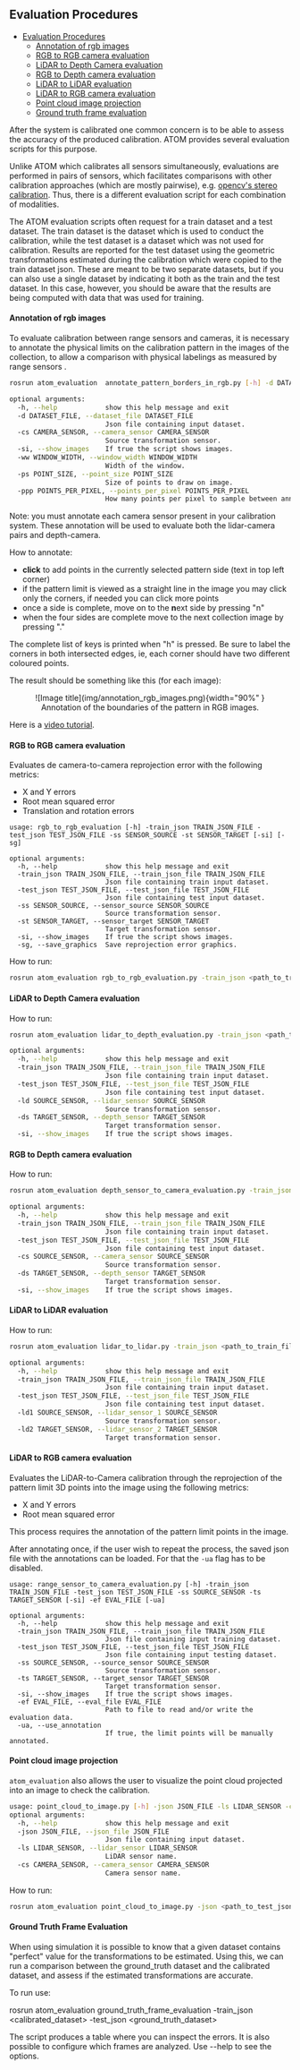 ## Evaluation Procedures

- [Evaluation Procedures](#evaluation-procedures)
    - [Annotation of rgb images](#annotation-of-rgb-images)
    - [RGB to RGB camera evaluation](#rgb-to-rgb-camera-evaluation)
    - [LiDAR to Depth Camera evaluation](#lidar-to-depth-camera-evaluation)
    - [RGB to Depth camera evaluation](#rgb-to-depth-camera-evaluation)
    - [LiDAR to LiDAR evaluation](#lidar-to-lidar-evaluation)
    - [LiDAR to RGB camera evaluation](#lidar-to-rgb-camera-evaluation)
    - [Point cloud image projection](#point-cloud-image-projection)
    - [Ground truth frame evaluation](#ground-truth-frame-evalution)

After the system is calibrated one common concern is to be able to assess the accuracy of the produced calibration. ATOM provides several evaluation scripts for this purpose.

Unlike ATOM which calibrates all sensors simultaneously, evaluations are performed in pairs of sensors, which facilitates comparisons with other calibration approaches (which are mostly pairwise),
e.g. [opencv's stereo calibration](https://docs.opencv.org/4.x/d9/d0c/group__calib3d.html). Thus, there is a different evaluation script for each combination of modalities.

The ATOM evaluation scripts often request for a train dataset and a test dataset. 
The train dataset is the dataset which is used to conduct the calibration, while the test dataset is a dataset which was not used for calibration.
Results are reported for the test dataset using the geometric transformations estimated during the calibration which were copied to the train dataset json.
These are meant to be two separate datasets, but if you can also use a single dataset by indicating it both as the train and the test dataset.
In this case, however, you should be aware that the results are being computed with data that was used for training.

#### Annotation of rgb images

To evaluate calibration between range sensors and cameras, it is necessary to annotate the physical limits on the calibration pattern in the images of the collection, to allow a comparison with physical labelings as measured by range sensors .

``` bash
rosrun atom_evaluation  annotate_pattern_borders_in_rgb.py [-h] -d DATASET_FILE -cs CAMERA_SENSOR [-si] [-ww WINDOW_WIDTH] [-ps POINT_SIZE] [-ppp POINTS_PER_PIXEL]

optional arguments:
  -h, --help            show this help message and exit
  -d DATASET_FILE, --dataset_file DATASET_FILE
                        Json file containing input dataset.
  -cs CAMERA_SENSOR, --camera_sensor CAMERA_SENSOR
                        Source transformation sensor.
  -si, --show_images    If true the script shows images.
  -ww WINDOW_WIDTH, --window_width WINDOW_WIDTH
                        Width of the window.
  -ps POINT_SIZE, --point_size POINT_SIZE
                        Size of points to draw on image.
  -ppp POINTS_PER_PIXEL, --points_per_pixel POINTS_PER_PIXEL
                        How many points per pixel to sample between annotated points.

```

Note: you must annotate each camera sensor present in your calibration system. These annotation will be used to evaluate both the lidar-camera pairs and depth-camera.

How to annotate:

- **click** to add points in the currently selected pattern side (text in top left corner)
- if the pattern limit is viewed as a straight line in the image you may click only the corners, if needed you can click more points
- once a side is complete, move on to the **n**ext side by pressing "n"
- when the four sides are complete move to the next collection image by pressing "."

The complete list of keys is printed when "h" is pressed. Be sure to label the corners in both intersected edges, ie, each corner should have two different coloured points.


The result should be something like this (for each image):

<figure markdown align=center>
  ![Image title](img/annotation_rgb_images.png){width="90%" }
  <figcaption align=center>Annotation of the boundaries of the pattern in RGB images.</figcaption>
</figure>

Here is a [video tutorial](https://www.youtube.com/watch?v=DSYyKU-nDcs).

#### RGB to RGB camera evaluation

Evaluates de camera-to-camera reprojection error with the following metrics:

- X and Y errors
- Root mean squared error
- Translation and rotation errors

```
usage: rgb_to_rgb_evaluation [-h] -train_json TRAIN_JSON_FILE -test_json TEST_JSON_FILE -ss SENSOR_SOURCE -st SENSOR_TARGET [-si] [-sg]

optional arguments:
  -h, --help            show this help message and exit
  -train_json TRAIN_JSON_FILE, --train_json_file TRAIN_JSON_FILE
                        Json file containing train input dataset.
  -test_json TEST_JSON_FILE, --test_json_file TEST_JSON_FILE
                        Json file containing test input dataset.
  -ss SENSOR_SOURCE, --sensor_source SENSOR_SOURCE
                        Source transformation sensor.
  -st SENSOR_TARGET, --sensor_target SENSOR_TARGET
                        Target transformation sensor.
  -si, --show_images    If true the script shows images.
  -sg, --save_graphics  Save reprojection error graphics.
```

How to run:

``` bash
rosrun atom_evaluation rgb_to_rgb_evaluation.py -train_json <path_to_train_file> -test_json <path_to_test_file> -ss <source_sensor_name> -ts <target_sensor_name>

```

#### LiDAR to Depth Camera evaluation

How to run:

``` bash
rosrun atom_evaluation lidar_to_depth_evaluation.py -train_json <path_to_train_file> -test_json <path_to_test_file> -cs <camera_sensor_name> -rs <lidar_sensor_name> -si

optional arguments:
  -h, --help            show this help message and exit
  -train_json TRAIN_JSON_FILE, --train_json_file TRAIN_JSON_FILE
                        Json file containing train input dataset.
  -test_json TEST_JSON_FILE, --test_json_file TEST_JSON_FILE
                        Json file containing test input dataset.
  -ld SOURCE_SENSOR, --lidar_sensor SOURCE_SENSOR
                        Source transformation sensor.
  -ds TARGET_SENSOR, --depth_sensor TARGET_SENSOR
                        Target transformation sensor.
  -si, --show_images    If true the script shows images.

```

#### RGB to Depth camera evaluation

How to run:

``` bash
rosrun atom_evaluation depth_sensor_to_camera_evaluation.py -train_json <path_to_train_file> -test_json <path_to_test_file> -cs <camera_sensor_name> -ds <depth_sensor_name>

optional arguments:
  -h, --help            show this help message and exit
  -train_json TRAIN_JSON_FILE, --train_json_file TRAIN_JSON_FILE
                        Json file containing train input dataset.
  -test_json TEST_JSON_FILE, --test_json_file TEST_JSON_FILE
                        Json file containing test input dataset.
  -cs SOURCE_SENSOR, --camera_sensor SOURCE_SENSOR
                        Source transformation sensor.
  -ds TARGET_SENSOR, --depth_sensor TARGET_SENSOR
                        Target transformation sensor.
  -si, --show_images    If true the script shows images.

```

#### LiDAR to LiDAR evaluation

How to run:

``` bash
rosrun atom_evaluation lidar_to_lidar.py -train_json <path_to_train_file> -test_json <path_to_test_file> -ld1 <source_lidar_sensor_name> -ld2 <target_lidar_sensor_name>

optional arguments:
  -h, --help            show this help message and exit
  -train_json TRAIN_JSON_FILE, --train_json_file TRAIN_JSON_FILE
                        Json file containing train input dataset.
  -test_json TEST_JSON_FILE, --test_json_file TEST_JSON_FILE
                        Json file containing test input dataset.
  -ld1 SOURCE_SENSOR, --lidar_sensor_1 SOURCE_SENSOR
                        Source transformation sensor.
  -ld2 TARGET_SENSOR, --lidar_sensor_2 TARGET_SENSOR
                        Target transformation sensor.

```

#### LiDAR to RGB camera evaluation

Evaluates the LiDAR-to-Camera calibration through the reprojection of the pattern limit 3D points into the image using
the following metrics:

- X and Y errors
- Root mean squared error

This process requires the annotation of the pattern limit points in the image.

After annotating once, if the user wish to repeat the process, the saved json file with the annotations can be loaded.
For that the `-ua` flag has to be disabled.

```
usage: range_sensor_to_camera_evaluation.py [-h] -train_json TRAIN_JSON_FILE -test_json TEST_JSON_FILE -ss SOURCE_SENSOR -ts TARGET_SENSOR [-si] -ef EVAL_FILE [-ua]

optional arguments:
  -h, --help            show this help message and exit
  -train_json TRAIN_JSON_FILE, --train_json_file TRAIN_JSON_FILE
                        Json file containing input training dataset.
  -test_json TEST_JSON_FILE, --test_json_file TEST_JSON_FILE
                        Json file containing input testing dataset.
  -ss SOURCE_SENSOR, --source_sensor SOURCE_SENSOR
                        Source transformation sensor.
  -ts TARGET_SENSOR, --target_sensor TARGET_SENSOR
                        Target transformation sensor.
  -si, --show_images    If true the script shows images.
  -ef EVAL_FILE, --eval_file EVAL_FILE
                        Path to file to read and/or write the evaluation data.
  -ua, --use_annotation
                        If true, the limit points will be manually annotated.
```

[//]: # (How to run:)

[//]: # (If the annotation was already once:)

[//]: # ()

[//]: # (``` bash)

[//]: # (rosrun atom_evaluation range_sensor_to_camera_evaluation.py -train_json <path_to_train_json> -test_json <path_to_test_json> -ss <source_sensor_name> -ts <target_sensor_name> -si -ef <path_to_output_annotation_json_file>)

[//]: # (```)

[//]: # ()

[//]: # (If there is no annotation:)

[//]: # ()

[//]: # (``` bash)

[//]: # (rosrun atom_evaluation range_sensor_to_camera_evaluation.py -train_json <path_to_train_json> -test_json <path_to_test_json> -ss <source_sensor_name> -ts <target_sensor_name> -si -ua -ef <path_to_output_annotation_json_file>)

[//]: # (```)

[//]: # ()

[//]: # (For each image in the test dataset the user have to annotate four classes corresponding to each one of the pattern)

[//]: # (sides.)

[//]: # ()

[//]: # (How to annotate:)

[//]: # ()

[//]: # (- **click + s** to add a point)

[//]: # (- add points in one of the four edges)

[//]: # (- **p** to change class &#40;that is, move to the next edge&#41;)

[//]: # (- repeat this for the four classes/edges)

[//]: # (- **space** to go to the next image)

[//]: # ()

[//]: # (The result should be something like this &#40;for each image&#41;:)

[//]: # ()

[//]: # (<img align="center" src="docs/lidar2cam_evaluation.png" width="450"/>)

[//]: # ()

[//]: # ()

[//]: # (<!-- #TODO #422 Daniela, add here instructions for the depht to camera and depth to lidar calibrations!-->)

[//]: # ()

#### Point cloud image projection

`atom_evaluation` also allows the user to visualize the point cloud projected into an image to check the calibration.

``` bash
usage: point_cloud_to_image.py [-h] -json JSON_FILE -ls LIDAR_SENSOR -cs CAMERA_SENSOR
optional arguments:
  -h, --help            show this help message and exit
  -json JSON_FILE, --json_file JSON_FILE
                        Json file containing input dataset.
  -ls LIDAR_SENSOR, --lidar_sensor LIDAR_SENSOR
                        LiDAR sensor name.
  -cs CAMERA_SENSOR, --camera_sensor CAMERA_SENSOR
                        Camera sensor name.
```

How to run:

``` bash
rosrun atom_evaluation point_cloud_to_image.py -json <path_to_test_json> -ls <lidar_sensor_name> -cs <camera_sensor_name>
```

#### Ground Truth Frame Evaluation

When using simulation it is possible to know that a given dataset contains "perfect" value for the transformations to be estimated.
Using this, we can run a comparison between the ground_truth dataset and the calibrated dataset, and assess if the estimated transformations are accurate.

To run use:

  rosrun atom_evaluation ground_truth_frame_evaluation -train_json <calibrated_dataset> -test_json <ground_truth_dataset>

The script produces a table where you can inspect the errors.
It is also possible to configure which frames are analyzed. Use --help to see the options.
